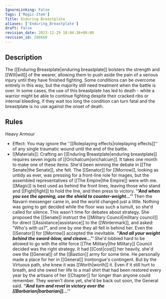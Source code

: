 ```yaml
---
IgnoreLinking: False
Tags: ['Magic-Item']
Title: Enduring Breastplate
aliases: ['Enduring_Breastplate']
draft: False
revision_date: 2023-12-29 18:04:36+00:00
revision_id: 106668
---
```


## Description
The [[Enduring Breastplate|enduring breastplate]] bolsters the strength and [[Will|will]] of the wearer, allowing them to push aside the pain of a serious injury until they have finished fighting. Some conditions can be overcome entirely in this way, but the majority still need treatment when the battle is over. In some cases, the use of this breastplate has led to death - while a warrior might be able to continue fighting despite their cracked ribs or internal bleeding, if they wait too long the condition can turn fatal and the breastplate is no use against the onset of death.
## Rules
Heavy Armour
* Effect: You may ignore the ''[[Roleplaying effects|roleplaying effects]]'' of any single traumatic wound until the end of the battle.
* [[Materials]]: Crafting an [[Enduring Breastplate|enduring breastplate]] requires seven ingots of [[Orichalcum|orichalcum]]. It takes one month to make one of these items.
She'd been winning the debate in [[The Senate|the Senate]], she felt. The [[Senator]] for [[Morrow]], looking as untidy as ever, was pressing for a front-line role for mages, but the assembled representatives of [[The Empire|the Empire]] were with me. [[Magic]] is best used as behind the front lines, leaving those who stand and [[Fight|fight]] to hold the line, and then press to victory. 
***''And when you see the opening, use the shield to counter-weight...''***
Then the Navarri messenger came in, and the world changed just a little.   Nothing was going to get decided while the floor was such a tumult, so she'd called for silence. This wasn't time for debates about strategy.  She proposed the [[Senate]] instruct the [[Military Council|military council]] for direct [[Assistance|assistance]] to the [[Wintermark]], and asked: "Who's with us?", and one by one they all fell in behind her. Even the [[Senator]] for [[Morrow]] accepted the inevitable. 
***''And all your weight behind the sword-blow, and cleave...''***
She'd lobbied hard to be allowed to go with the elite force [[The Military|the Military]] Council decided was the right strategy. It had [[Cost|cost]] her heavily, she'd owe the [[General]] of the [[Bastion]] army for some time. He personally made a place for her in [[General]] Irontongue's contingent. But by the Virtuous path, she knew it was [[Worth|worth]] it.  Even if it still hurt to breath, and she owed her life to a mail shirt that had been restored every year by the artisans of her [[Chapter]] for longer than anyone could remember. They weren't done yet, she'd be back out soon, the General said.
***''And turn and revel in victory over the [[Barbarian|barbarian]]...''***